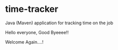 # time-tracker
Java (Maven) application for tracking time on the job

Hello everyone, Good Byeeee!!

Welcome Again....!
